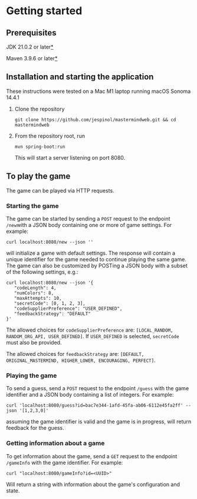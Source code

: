 # Getting started
## Prerequisites
JDK 21.0.2 or later[*](https://jdk.java.net/21/)

Maven 3.9.6 or later[*](https://maven.apache.org/download.cgi)

## Installation and starting the application

These instructions were tested on a Mac M1 laptop running macOS Sonoma 14.4.1

1. Clone the repository
    ```shell
    git clone https://github.com/jespinol/mastermindweb.git && cd mastermindweb
    ```
2. From the repository root, run
    ```shell
    mvn spring-boot:run
    ```
    This will start a server listening on port 8080.

## To play the game
The game can be played via HTTP requests.
### Starting the game
The game can be started by sending a `POST` request to the endpoint `/new`with a JSON body containing one or more of game settings. For example:
```shell
curl localhost:8080/new --json ''
```
will initialize a game with default settings. The response will contain a unique identifier for the game needed to continue playing the same game.
The game can also be customized by POSTing a JSON body with a subset of the following settings, e.g.:
```shell
curl localhost:8080/new --json '{
   "codeLength": 4,
   "numColors": 8,
   "maxAttempts": 10,
   "secretCode": [0, 1, 2, 3],
   "codeSupplierPreference": "USER_DEFINED",
   "feedbackStrategy": "DEFAULT"
}'
```

The allowed choices for `codeSupplierPreference` are: `[LOCAL_RANDOM, RANDOM_ORG_API, USER_DEFINED]`. If `USER_DEFINED` is selected, `secretCode` must also be provided.

The allowed choices for `feedbackStrategy` are: `[DEFAULT, ORIGINAL_MASTERMIND, HIGHER_LOWER, ENCOURAGING, PERFECT]`.

### Playing the game
To send a guess, send a `POST` request to the endpoint `/guess` with the game identifier and a JSON body containing a list of integers. For example:
```shell
curl 'localhost:8080/guess?id=bac7e344-1afd-45fa-ab06-6112e45fa2ff' --json '[1,2,3,0]'
```
assuming the game identifier is valid and the game is in progress, will return feedback for the guess.

### Getting information about a game
To get information about the game, send a `GET` request to the endpoint `/gameInfo` with the game identifier. For example:
```shell
curl "localhost:8080/gameInfo?id=<UUID>"
```
Will return a string with information about the game's configuration and state.
